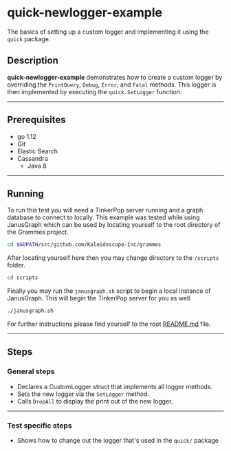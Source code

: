 # quick-newlogger-example

The basics of setting up a custom logger and implementing it using the `quick` package.

## Description

**quick-newlogger-example** demonstrates how to create a custom logger by overriding the `PrintQuery`, `Debug`, `Error`, and `Fatal` methods. This logger is then implemented by executing the `quick.SetLogger` function.

---

## Prerequisites

- go 1.12
- Git
- Elastic Search
- Cassandra
  - Java 8

---

## Running

To run this test you will need a TinkerPop server running and a graph database to connect to locally. This example was tested while using JanusGraph which can be used by locating yourself to the root directory of the Grammes project.

```sh
cd $GOPATH/src/github.com/Kaleidoscope-Inc/grammes
```

After locating yourself here then you may change directory to the `/scripts` folder.

```sh
cd scripts
```

Finally you may run the `janusgraph.sh` script to begin a local instance of JanusGraph. This will begin the TinkerPop server for you as well.

```sh
./janusgraph.sh
```

For further instructions please find yourself to the root [README.md](../../README.md) file.

---

## Steps

### General steps

- Declares a CustomLogger struct that implements all logger methods.
- Sets the new logger via the `SetLogger` method.
- Calls `DropAll` to display the print out of the new logger.

---

### Test specific steps

- Shows how to change out the logger that's used in the `quick/` package
